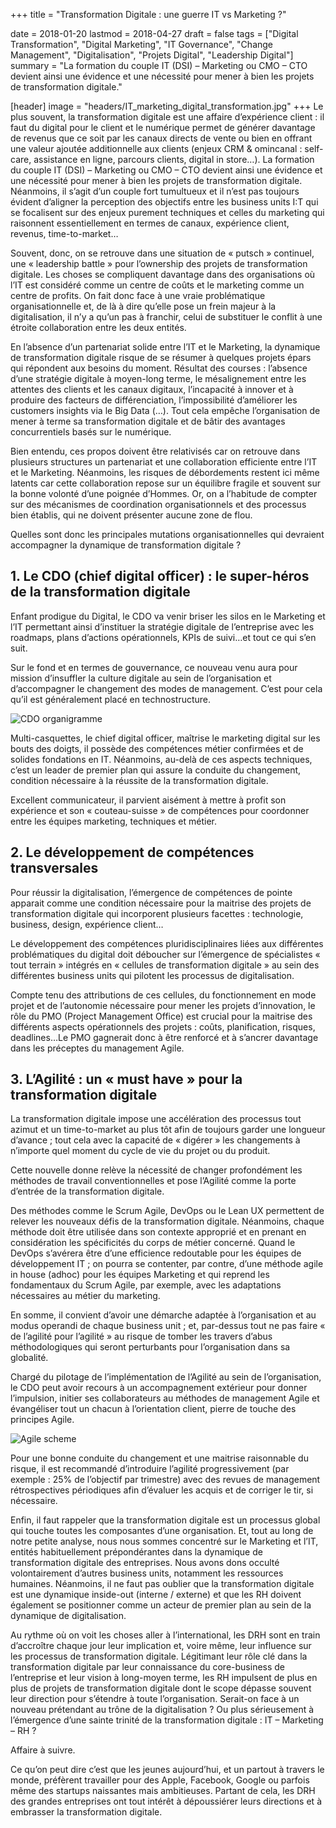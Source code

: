 +++
title = "Transformation Digitale : une guerre IT vs Marketing ?"

date = 2018-01-20
lastmod = 2018-04-27
draft = false
tags = ["Digital Transformation", "Digital Marketing", "IT Governance", "Change Management", "Digitalisation", "Projets Digital", "Leadership Digital"]
summary = "La formation du couple IT (DSI) – Marketing ou CMO – CTO devient ainsi une évidence et une nécessité pour mener à bien les projets de transformation digitale."

[header]
image = "headers/IT_marketing_digital_transformation.jpg"
+++
Le plus souvent, la transformation digitale est une affaire d’expérience client : il faut du digital pour le client et le numérique permet de générer davantage de revenus que ce soit par les canaux directs de vente ou bien en offrant une valeur ajoutée additionnelle aux clients (enjeux CRM & omincanal : self-care, assistance en ligne, parcours clients, digital in store…).
La formation du couple IT (DSI) – Marketing ou CMO – CTO devient ainsi une évidence et une nécessité pour mener à bien les projets de transformation digitale. Néanmoins, il s’agit d’un couple fort tumultueux et il n’est pas toujours évident d’aligner la perception des objectifs entre les business units I:T qui se focalisent sur des enjeux purement techniques et celles du marketing qui raisonnent essentiellement en termes de canaux, expérience client, revenus, time-to-market…

Souvent, donc, on se retrouve dans une situation de « putsch » continuel, une « leadership battle » pour l’ownership des projets de transformation digitale. Les choses se compliquent davantage dans des organisations où l’IT est considéré comme un centre de coûts et le marketing comme un centre de profits. On fait donc face à une vraie problématique organisationnelle et, de là à dire qu’elle pose un frein majeur à la digitalisation, il n’y a qu’un pas à franchir, celui de substituer le conflit à une étroite collaboration entre les deux entités.

En l’absence d’un partenariat solide entre l’IT et le Marketing, la dynamique de transformation digitale risque de se résumer à quelques projets épars qui répondent aux besoins du moment. Résultat des courses : l’absence d’une stratégie digitale à moyen-long terme, le mésalignement entre les attentes des clients et les canaux digitaux, l’incapacité à innover et à produire des facteurs de différenciation, l’impossibilité d’améliorer les customers insights via le Big Data (…). Tout cela empêche l’organisation de mener à terme sa transformation digitale et de bâtir des avantages concurrentiels basés sur le numérique.

Bien entendu, ces propos doivent être relativisés car on retrouve dans plusieurs structures un partenariat et une collaboration efficiente entre l’IT et le Marketing. Néanmoins, les risques de débordements restent ici même latents car cette collaboration repose sur un équilibre fragile et souvent sur la bonne volonté d’une poignée d’Hommes. Or, on a l’habitude de compter sur des mécanismes de coordination organisationnels et des processus bien établis, qui ne doivent présenter aucune zone de flou.

Quelles sont donc les principales mutations organisationnelles qui devraient accompagner la dynamique de transformation digitale ?

## 1. Le CDO (chief digital officer) : le super-héros de la transformation digitale
Enfant prodigue du Digital, le CDO va venir briser les silos en le Marketing et l’IT permettant ainsi d’instituer la stratégie digitale de l’entreprise avec les roadmaps, plans d’actions opérationnels, KPIs de suivi…et tout ce qui s’en suit.

Sur le fond et en termes de gouvernance, ce nouveau venu aura pour mission d’insuffler la culture digitale au sein de l’organisation et d’accompagner le changement des modes de management. C’est pour cela qu’il est généralement placé en technostructure.

![CDO organigramme](/img/cdo.jpg)

Multi-casquettes, le chief digital officer, maîtrise le marketing digital sur les bouts des doigts, il possède des compétences métier confirmées et de solides fondations en IT. Néanmoins, au-delà de ces aspects techniques, c’est un leader de premier plan qui assure la conduite du changement, condition nécessaire à la réussite de la transformation digitale.

Excellent communicateur, il parvient aisément à mettre à profit son expérience et son « couteau-suisse » de compétences pour coordonner entre les équipes marketing, techniques et métier.

## 2. Le développement de compétences transversales
Pour réussir la digitalisation, l’émergence de compétences de pointe apparait comme une condition nécessaire pour la maitrise des projets de transformation digitale qui incorporent plusieurs facettes : technologie, business, design, expérience client…

Le développement des compétences pluridisciplinaires liées aux différentes problématiques du digital doit déboucher sur l’émergence de spécialistes « tout terrain » intégrés en « cellules de transformation digitale » au sein des différentes business units qui pilotent les processus de digitalisation.

Compte tenu des attributions de ces cellules, du fonctionnement en mode projet et de l’autonomie nécessaire pour mener les projets d’innovation, le rôle du PMO (Project Management Office) est crucial pour la maitrise des différents aspects opérationnels des projets : coûts, planification, risques, deadlines…Le PMO gagnerait donc à être renforcé et à s’ancrer davantage dans les préceptes du management Agile.

## 3. L’Agilité : un « must have » pour la transformation digitale
La transformation digitale impose une accélération des processus tout azimut et un time-to-market au plus tôt afin de toujours garder une longueur d’avance ; tout cela avec la capacité de « digérer » les changements à n’importe quel moment du cycle de vie du projet ou du produit.

Cette nouvelle donne relève la nécessité de changer profondément les méthodes de travail conventionnelles et pose l’Agilité comme la porte d’entrée de la transformation digitale.

Des méthodes comme le Scrum Agile, DevOps ou le Lean UX permettent de relever les nouveaux défis de la transformation digitale. Néanmoins, chaque méthode doit être utilisée dans son contexte approprié et en prenant en considération les spécificités du corps de métier concerné. Quand le DevOps s’avérera être d’une efficience redoutable pour les équipes de développement IT ; on pourra se contenter, par contre, d’une méthode agile in house (adhoc) pour les équipes Marketing et qui reprend les fondamentaux du Scrum Agile, par exemple, avec les adaptations nécessaires au métier du marketing.

En somme, il convient d’avoir une démarche adaptée à l’organisation et au modus operandi de chaque business unit ; et, par-dessus tout ne pas faire « de l’agilité pour l’agilité » au risque de tomber les travers d’abus méthodologiques qui seront perturbants pour l’organisation dans sa globalité.

Chargé du pilotage de l’implémentation de l’Agilité au sein de l’organisation, le CDO peut avoir recours à un accompagnement extérieur pour donner l’impulsion, initier ses collaborateurs au méthodes de management Agile et évangéliser tout un chacun à l’orientation client, pierre de touche des principes Agile.

![Agile scheme](/img/brain.jpg)

Pour une bonne conduite du changement et une maitrise raisonnable du risque, il est recommandé d’introduire l’agilité progressivement (par exemple : 25% de l’objectif par trimestre) avec des revues de management rétrospectives périodiques afin d’évaluer les acquis et de corriger le tir, si nécessaire.

Enfin, il faut rappeler que la transformation digitale est un processus global qui touche toutes les composantes d’une organisation. Et, tout au long de notre petite analyse, nous nous sommes concentré sur le Marketing et l’IT, entités habituellement prépondérantes dans la dynamique de transformation digitale des entreprises. Nous avons dons occulté volontairement d’autres business units, notamment les ressources humaines. Néanmoins, il ne faut pas oublier que la transformation digitale est une dynamique inside-out (interne / externe) et que les RH doivent également se positionner comme un acteur de premier plan au sein de la dynamique de digitalisation.

Au rythme où on voit les choses aller à l’international, les DRH sont en train d’accroître chaque jour leur implication et, voire même, leur influence sur les processus de transformation digitale. Légitimant leur rôle clé dans la transformation digitale par leur connaissance du core-business de l’entreprise et leur vision à long-moyen terme, les RH impulsent de plus en plus de projets de transformation digitale dont le scope dépasse souvent leur direction pour s’étendre à toute l’organisation. Serait-on face à un nouveau prétendant au trône de la digitalisation ? Ou plus sérieusement à l’émergence d’une sainte trinité de la transformation digitale : IT – Marketing – RH ?

Affaire à suivre.

Ce qu’on peut dire c’est que les jeunes aujourd’hui, et un partout à travers le monde, préfèrent travailler pour des Apple, Facebook, Google ou parfois même des startups naissantes mais ambitieuses. Partant de cela, les DRH des grandes entreprises ont tout intérêt à dépoussiérer leurs directions et à embrasser la transformation digitale.
